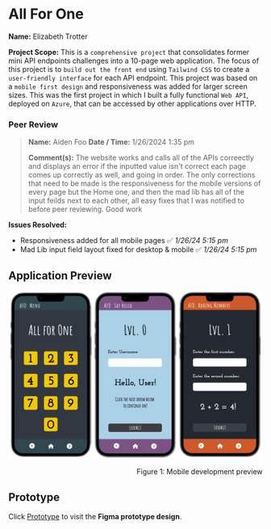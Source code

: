 # All For One

**Name:** Elizabeth Trotter

**Project Scope:** This is a `comprehensive project` that consolidates former mini API endpoints challenges into a 10-page web application. The focus of this project is to `build out the front end` using `Tailwind CSS` to create a `user-friendly interface` for each API endpoint. This project was based on a `mobile first design` and responsiveness was added for larger screen sizes. This was the first project in which I built a fully functional `Web API`, deployed on `Azure`, that can be accessed by other applications over HTTP.

### Peer Review
> **Name:** Aiden Foo **Date / Time:** 1/26/2024 1:35 pm
> 
> **Comment(s):**
> The website works and calls all of the APIs correectly and displays an error if the inputted value isn't correct each page comes up correctly as well, and going in order. The only corrections that need to be made is the responsiveness for the mobile versions of every page but the Home one, and then the mad lib has all of the input feilds next to each other, all easy fixes that I was notified to before peer reviewing. Good work

**Issues Resolved:**
- Responsiveness added for all mobile pages :white_check_mark: *1/26/24 5:15 pm*
- Mad Lib input field layout fixed for desktop & mobile :white_check_mark: *1/26/24 5:15 pm*


## Application Preview

![Mobile preview](./assets/MobilePreview.png)
<p align="right">Figure 1: Mobile development preview</p>


## Prototype

Click [Prototype](https://www.figma.com/proto/P9ZFb3XZKi6OTKlwhIVT3e/All-For-One?node-id=1-3&starting-point-node-id=1%3A3&mode=design&t=H8UrXTEuxcELZiLW-1) to visit the **Figma prototype design**.
